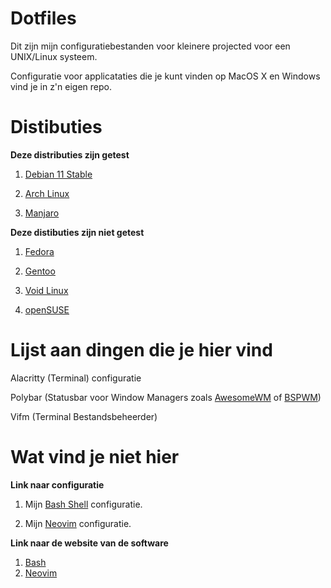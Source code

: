 # Dotfiles

Dit zijn mijn configuratiebestanden voor kleinere projected voor een UNIX/Linux systeem.

Configuratie voor applicataties die je kunt vinden op MacOS X en Windows vind je in z'n eigen repo.


# Distibuties

**Deze distributies zijn getest**
1.  [Debian 11 Stable](https://debian.org)
 
2.  [Arch Linux](https://archlinux.org) 
 
3.  [Manjaro](https://manjaro.org)

**Deze distibuties zijn niet getest**
1.  [Fedora](https://getfedora.org)
 
2.  [Gentoo](https://gentoo.org)
 
3.  [Void Linux](https://voidlinux.org)
 
4.  [openSUSE](https://nl.opensuse.org)

# Lijst aan dingen die je hier vind
 Alacritty (Terminal) configuratie
 
 Polybar (Statusbar voor Window Managers zoals [AwesomeWM](https://awesomewm.org) of [BSPWM](https://github.com/baskerville/bspwm))
 
 Vifm (Terminal Bestandsbeheerder)
 
 # Wat vind je niet hier
 
 **Link naar configuratie**
 1. Mijn [Bash Shell](https://github.com/thizisjay/bash) configuratie.
 
 2. Mijn [Neovim](https://github.com/ThizIsJay/neovim) configuratie.
 
**Link naar de website van de software** 
1. [Bash](https://gnu.org/software/bash)
2. [Neovim](https://neovim.io)
